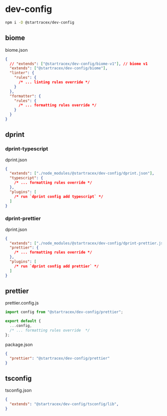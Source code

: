 # dev-config

```sh
npm i -D @startracex/dev-config
```

## biome

biome.json

```json
{
  // "extends": ["@startracex/dev-config/biome-v1"], // biome v1
  "extends": ["@startracex/dev-config/biome"],
  "linter": {
    "rules": {
      /* ... linting rules override */
    }
  },
  "formatter": {
    "rules": {
      /* ... formatting rules override */
    }
  }
}
```

## dprint

### dprint-typescript

dprint.json

```json
{
  "extends": ["./node_modules/@startracex/dev-config/dprint.json"],
  "typescript": {
    /* ... formatting rules override */
  },
  "plugins": [
    /* run `dprint config add typescript` */
  ]
}
```

### dprint-prettier

dprint.json

```json
{
  "extends": ["./node_modules/@startracex/dev-config/dprint-prettier.json"],
  "prettier": {
    /* ... formatting rules override */
  },
  "plugins": [
    /* run `dprint config add prettier` */
  ]
}
```

## prettier

prettier.config.js

```js
import config from "@startracex/dev-config/prettier";

export default {
  ...config,
  /* ... formatting rules override  */
};
```

package.json

```json
{
  "prettier": "@startracex/dev-config/prettier"
}
```

## tsconfig

tsconfig.json

```json
{
  "extends": "@startracex/dev-config/tsconfig/lib",
}